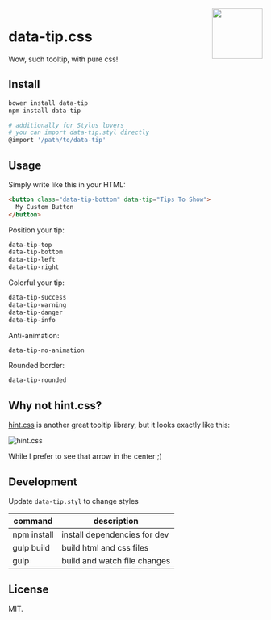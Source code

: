<img src="http://r5.loli.io/aiYVJb.png" align="right" width="100">

# data-tip.css

Wow, such tooltip, with pure css!

## Install

```bash
bower install data-tip
npm install data-tip

# additionally for Stylus lovers
# you can import data-tip.styl directly
@import '/path/to/data-tip'
```

## Usage

Simply write like this in your HTML:

```html
<button class="data-tip-bottom" data-tip="Tips To Show">
  My Custom Button
</button>
```

Position your tip:

```html
data-tip-top
data-tip-bottom
data-tip-left
data-tip-right
```

Colorful your tip:

```html
data-tip-success
data-tip-warning
data-tip-danger
data-tip-info
```

Anti-animation:

```html
data-tip-no-animation
```

Rounded border:

```html
data-tip-rounded
```

## Why not hint.css?

[hint.css](https://github.com/chinchang/hint.css) is another great tooltip library, but it looks exactly like this:

![hint.css](http://r.loli.io/iUv2Yz.png)

While I prefer to see that arrow in the center ;)

## Development

Update `data-tip.styl` to change styles

|command|description|
|---|---|
|npm install|install dependencies for dev|
|gulp build|build html and css files|
|gulp|build and watch file changes|

## License

MIT.
